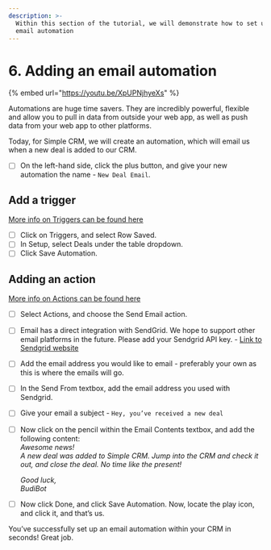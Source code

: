 ```yaml
---
description: >-
  Within this section of the tutorial, we will demonstrate how to set up an
  email automation
---
```


# 6. Adding an email automation

{% embed url="https://youtu.be/XpUPNjhyeXs" %}



Automations are huge time savers. They are incredibly powerful, flexible and allow you to pull in data from outside your web app, as well as push data from your web app to other platforms.

Today, for Simple CRM, we will create an automation, which will email us when a new deal is added to our CRM.

* [ ] On the left-hand side, click the plus button, and give your new automation the name - `New Deal Email`.

## Add a trigger

[More info on Triggers can be found here](../automate/steps/triggers.md)

* [ ] Click on Triggers, and select Row Saved. 
* [ ] In Setup, select Deals under the table dropdown.
* [ ] Click Save Automation.

## Adding an action

[More info on Actions can be found here](../automate/steps/actions.md)

* [ ] Select Actions, and choose the Send Email action.
* [ ] Email has a direct integration with SendGrid. We hope to support other email platforms in the future. Please add your Sendgrid API key. - [Link to Sendgrid website](https://sendgrid.com/)
* [ ] Add the email address you would like to email - preferably your own as this is where the emails will go.
* [ ] In the Send From textbox, add the email address you used with Sendgrid.
* [ ] Give your email a subject - `Hey, you’ve received a new deal`
* [ ] Now click on the pencil within the Email Contents textbox, and add the following content:  
  _Awesome news!  
  A new deal was added to Simple CRM. Jump into the CRM and check it out, and close the deal. No time like the present!_

  _Good luck,  
  BudiBot_

* [ ] Now click Done, and click Save Automation. Now, locate the play icon, and click it, and that’s us. 

You’ve successfully set up an email automation within your CRM in seconds! Great job.  
  
  


